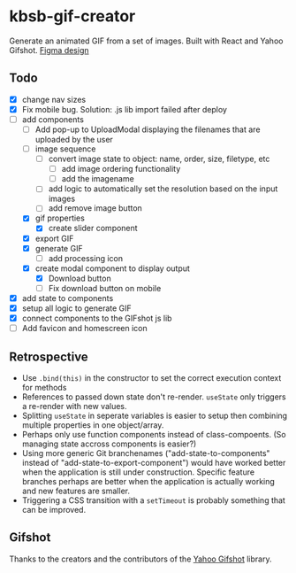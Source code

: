 # kbsb-gif-creator

Generate an animated GIF from a set of images. Built with React and Yahoo Gifshot. [Figma design](https://www.figma.com/file/ijucLyYpmmcA8liD3j3iY2/kbsb-project-0003-gif_creator?node-id=0%3A1)

## Todo

- [X] change nav sizes
- [X] Fix mobile bug. Solution: .js lib import failed after deploy
- [ ] add components
    + [ ] Add pop-up to UploadModal displaying the filenames that are uploaded by the user
    - [ ] image sequence
        + [ ] convert image state to object: name, order, size, filetype, etc
            * [ ] add image ordering functionality
            * [ ] add the imagename
        + [ ] add logic to automatically set the resolution based on the input images
        + [ ] add remove image button
    - [X] gif properties
        + [X] create slider component
    - [X] export GIF
    - [X] generate GIF
        - [ ] add processing icon
    - [X] create modal component to display output
        + [X] Download button
        + [ ] Fix download button on mobile
- [X] add state to components
- [X] setup all logic to generate GIF
- [X] connect components to the GIFshot js lib
- [ ] Add favicon and homescreen icon

## Retrospective

- Use `.bind(this)` in the constructor to set the correct execution context for methods
- References to passed down state don't re-render. `useState` only triggers a re-render with new values. 
- Splitting `useState` in seperate variables is easier to setup then combining multiple properties in one object/array.
- Perhaps only use function components instead of class-compoents. (So managing state accross components is easier?)
- Using more generic Git branchenames ("add-state-to-components" instead of "add-state-to-export-component") would have worked better when the application is still under construction. Specific feature branches perhaps are better when the application is actually working and new features are smaller.
- Triggering a CSS transition with a `setTimeout` is probably something that can be improved.

## Gifshot

Thanks to the creators and the contributors of the [Yahoo Gifshot](https://github.com/yahoo/gifshot) library.
